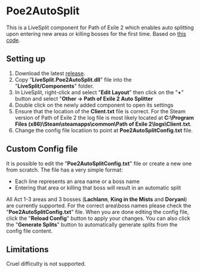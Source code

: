 # Poe2AutoSplit
This is a LiveSplit component for Path of Exile 2 which enables auto splitting upon entering new areas or killing bosses for the first time. Based on [this code](https://pages.github.com](https://github.com/brandondong/POE-LiveSplit-Component)/).

## Setting up
1. Download the latest [release](https://github.com/Tazdraperm/Poe2AutoSplit/releases/).
2. Copy "**LiveSplit.Poe2AutoSplit.dll**" file into the "**LiveSplit/Components**" folder.
3. In LiveSplit, right-click and select "**Edit Layout**" then click on the "**+**" button and select "**Other -> Path of Exile 2 Auto Splitter**
4. Double click on the newly added component to open its settings
5. Ensure that the location of the **Client.txt** file is correct. For the Steam version of Path of Exile 2 the log file is most likely located at **C:\Program Files (x86)\Steam\steamapps\common\Path of Exile 2\logs\Client.txt**.
6. Change the config file locatiion to point at **Poe2AutoSplitConfig.txt** file.

## Custom Config file
It is possible to edit the "**Poe2AutoSplitConfig.txt**" file or create a new one from scratch. The file has a very simple format:
* Each line represents an area name or a boss name
* Entering that area or killing that boss will result in an automatic split
 
All Act 1-3 areas and 3 bosses (**Lachlann**, **King in the Mists** and **Doryani**) are currently supported. For the correct area\boss names please check the "**Poe2AutoSplitConfig.txt**" file.
When you are done editing the config file, click the "**Reload Config**" button to apply your changes. You can also click the "**Generate Splits**" button to automatically generate splits from the config file content.

## Limitations
Cruel difficulty is not supported.
